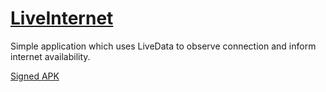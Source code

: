 # [LiveInternet](https://github.com/ShivamKumarJha/LiveInternet)
Simple application which uses LiveData to observe connection and inform internet availability.

[Signed APK](https://github.com/ShivamKumarJha/LiveInternet/blob/master/app/release/app-release.apk)
